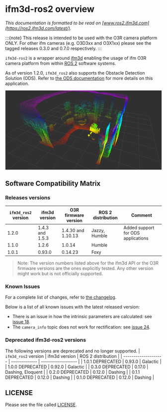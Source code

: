 # ifm3d-ros2 overview
*This documentation is formatted to be read on [www.ros2.ifm3d.com](https://ros2.ifm3d.com/latest/).*

:::{note}
This release is intended to be used with the O3R camera platform ONLY. For other ifm cameras (e.g. O3D3xx and O3X1xx) please see the tagged releases 0.3.0 and 0.7.0 respectively.
:::

`ifm3d-ros2` is a wrapper around [ifm3d](https://github.com/ifm/ifm3d) enabling the usage of ifm O3R camera platform from within [ROS 2](https://index.ros.org/doc/ros2/) software systems.

As of version 1.2.0, `ifm3d_ros2` also supports the Obstacle Detection Solution (ODS). Refer to [the ODS documentation](https://ifm3d.com/latest/ODS/index_ods.html) for more details on this application. 

![rviz](doc/camera_node/figures/O3R_merged_point_cloud.png)


## Software Compatibility Matrix

### Releases versions

| `ifm3d_ros2` version | ifm3d version  | O3R firmware version | ROS 2 distribution | Comment                            |
| -------------------- | -------------- | -------------------- | ------------------ | ---------------------------------- |
| 1.2.0                | 1.4.3 and 1.5.3| 1.4.30 and 1.10.13   | Jazzy, Humble      | Added support for ODS applications |
| 1.1.0                | 1.2.6          | 1.0.14               | Humble             |                                    |
| 1.0.1                | 0.93.0         | 0.14.23              | Foxy               |                                    |

> Note: The version numbers listed above for the ifm3d API or the O3R firmware versions are the ones explicitly tested. Any other version might work but is not officially supported.

### Known Issues

For a complete list of changes, refer to [the changelog](./CHANGELOG.rst).

Below is a list of all known issues with the latest released version:
- There is an issue in how the intrinsic parameters are calculated: see [issue 18](https://github.com/ifm/ifm3d-ros2/issues/18).
- The `camera_info` topic does not work for rectification: see [issue 24](https://github.com/ifm/ifm3d-ros2/issues/24).

### Deprecated ifm3d-ros2 versions

The following versions are deprecated and no longer supported.
| `ifm3d_ros2` version | ifm3d version | ROS 2 distribution |
| -------------------- | ------------- | ------------------ |
| 1.0.1 DEPRECATED     | 0.93.0        | Galactic           |
| 1.0.0 DEPRECATED     | 0.92.0        | Galactic           |
| 0.3.0 DEPRECATED     | 0.17.0        | Dashing, Eloquent  |
| 0.2.0 DEPRECATED     | 0.12.0        | Dashing            |
| 0.1.1 DEPRECATED     | 0.12.0        | Dashing            |
| 0.1.0 DEPRECATED     | 0.12.0        | Dashing            |


## LICENSE
Please see the file called [LICENSE](LICENSE).
